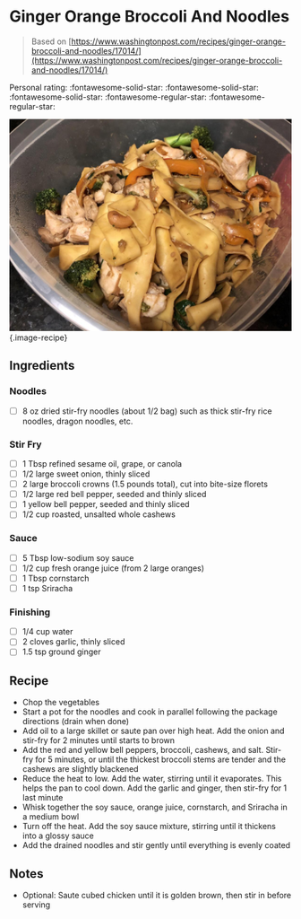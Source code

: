 # Ginger Orange Broccoli And Noodles

> Based on [https://www.washingtonpost.com/recipes/ginger-orange-broccoli-and-noodles/17014/](https://www.washingtonpost.com/recipes/ginger-orange-broccoli-and-noodles/17014/)

<!-- {cts} rating=3; (User can specify rating on scale of 1-5) -->

Personal rating: :fontawesome-solid-star: :fontawesome-solid-star: :fontawesome-solid-star: :fontawesome-regular-star: :fontawesome-regular-star:

<!-- {cte} -->

<!-- {cts} name_image=ginger_orange_broccoli_and_noodles.jpeg; (User can specify image name) -->

![ginger_orange_broccoli_and_noodles.jpeg](./ginger_orange_broccoli_and_noodles.jpeg){.image-recipe}

<!-- {cte} -->

## Ingredients

### Noodles

- [ ] 8 oz dried stir-fry noodles (about 1/2 bag) such as thick stir-fry rice noodles, dragon noodles, etc.

### Stir Fry

- [ ] 1 Tbsp refined sesame oil, grape, or canola
- [ ] 1/2 large sweet onion, thinly sliced
- [ ] 2 large broccoli crowns (1.5 pounds total), cut into bite-size florets
- [ ] 1/2 large red bell pepper, seeded and thinly sliced
- [ ] 1 yellow bell pepper, seeded and thinly sliced
- [ ] 1/2 cup roasted, unsalted whole cashews

### Sauce

- [ ] 5 Tbsp low-sodium soy sauce
- [ ] 1/2 cup fresh orange juice (from 2 large oranges)
- [ ] 1 Tbsp cornstarch
- [ ] 1 tsp Sriracha

### Finishing

- [ ] 1/4 cup water
- [ ] 2 cloves garlic, thinly sliced
- [ ] 1.5 tsp ground ginger

## Recipe

- Chop the vegetables
- Start a pot for the noodles and cook in parallel following the package directions (drain when done)
- Add oil to a large skillet or saute pan over high heat. Add the onion and stir-fry for 2 minutes until starts to brown
- Add the red and yellow bell peppers, broccoli, cashews, and salt. Stir-fry for 5 minutes, or until the thickest broccoli stems are tender and the cashews are slightly blackened
- Reduce the heat to low. Add the water, stirring until it evaporates. This helps the pan to cool down. Add the garlic and ginger, then stir-fry for 1 last minute
- Whisk together the soy sauce, orange juice, cornstarch, and Sriracha in a medium bowl
- Turn off the heat. Add the soy sauce mixture, stirring until it thickens into a glossy sauce
- Add the drained noodles and stir gently until everything is evenly coated

## Notes

- Optional: Saute cubed chicken until it is golden brown, then stir in before serving
